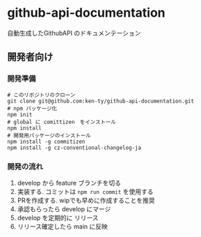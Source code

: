 # github-api-documentation
自動生成したGithubAPI のドキュメンテーション

## 開発者向け

### 開発準備

```
# このリポジトリのクローン
git clone git@github.com:ken-ty/github-api-documentation.git
# npm パッケージ化
npm init
# global に comittizen　をインストール
npm install
# 開発用パッケージのインストール
npm install -g commitizen
npm install -g cz-conventional-changelog-ja
```

### 開発の流れ

1. develop から feature ブランチを切る
1. 実装する. コミットは `npm run commit` を使用する
1. PRを作成する. wipでも早めに作成することを推奨
1. 承認もらったら develop にマージ
1. develop を定期的に リリース
1. リリース確定したら main に反映